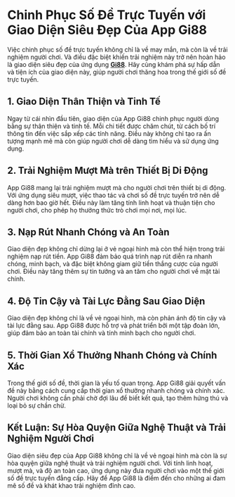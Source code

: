 <h1>Chinh Phục Số Đề Trực Tuyến với Giao Diện Siêu Đẹp Của App Gi88</h1>
Việc chinh phục số đề trực tuyến không chỉ là về may mắn, mà còn là về trải nghiệm người chơi. Và điều đặc biệt khiến trải nghiệm này trở nên hoàn hảo là giao diện siêu đẹp của ứng dụng <strong><a href="https://gi88.org/">Gi88</a></strong>. Hãy cùng khám phá sự hấp dẫn và tiện ích của giao diện này, giúp người chơi thăng hoa trong thế giới số đề trực tuyến.
<h2><strong>1. Giao Diện Thân Thiện và Tinh Tế</strong></h2>
Ngay từ cái nhìn đầu tiên, giao diện của App Gi88 chinh phục người dùng bằng sự thân thiện và tinh tế. Mỗi chi tiết được chăm chút, từ cách bố trí thông tin đến việc sắp xếp các tính năng. Điều này không chỉ tạo ra ấn tượng mạnh mẽ mà còn giúp người chơi dễ dàng tìm hiểu và sử dụng ứng dụng.
<h2><strong>2. Trải Nghiệm Mượt Mà trên Thiết Bị Di Động</strong></h2>
App Gi88 mang lại trải nghiệm mượt mà cho người chơi trên thiết bị di động. Với ứng dụng siêu mượt, việc thao tác và chơi số đề trực tuyến trở nên dễ dàng hơn bao giờ hết. Điều này làm tăng tính linh hoạt và thuận tiện cho người chơi, cho phép họ thưởng thức trò chơi mọi nơi, mọi lúc.
<h2><strong>3. Nạp Rút Nhanh Chóng và An Toàn</strong></h2>
Giao diện đẹp không chỉ dừng lại ở vẻ ngoại hình mà còn thể hiện trong trải nghiệm nạp rút tiền. App Gi88 đảm bảo quá trình nạp rút diễn ra nhanh chóng, minh bạch, và đặc biệt không giam giữ tiền thắng cược của người chơi. Điều này tăng thêm sự tin tưởng và an tâm cho người chơi về mặt tài chính.
<h2><strong>4. Độ Tin Cậy và Tài Lực Đằng Sau Giao Diện</strong></h2>
Giao diện đẹp không chỉ là về vẻ ngoại hình, mà còn phản ánh độ tin cậy và tài lực đằng sau. App Gi88 được hỗ trợ và phát triển bởi một tập đoàn lớn, giúp đảm bảo an toàn tài chính và tính minh bạch cho người chơi.
<h2><strong>5. Thời Gian Xổ Thưởng Nhanh Chóng và Chính Xác</strong></h2>
Trong thế giới số đề, thời gian là yếu tố quan trọng. App Gi88 giải quyết vấn đề này bằng cách cung cấp thời gian xổ thưởng nhanh chóng và chính xác. Người chơi không cần phải chờ đợi lâu để biết kết quả, tạo thêm hứng thú và loại bỏ sự chần chừ.
<h2><strong>Kết Luận: Sự Hòa Quyện Giữa Nghệ Thuật và Trải Nghiệm Người Chơi</strong></h2>
Giao diện siêu đẹp của App Gi88 không chỉ là về vẻ ngoại hình mà còn là sự hòa quyện giữa nghệ thuật và trải nghiệm người chơi. Với tính linh hoạt, mượt mà, và độ an toàn cao, ứng dụng này đưa người chơi vào một thế giới số đề trực tuyến đẳng cấp. Hãy để App Gi88 là điểm đến cho những ai đam mê số đề và khát khao trải nghiệm đỉnh cao.